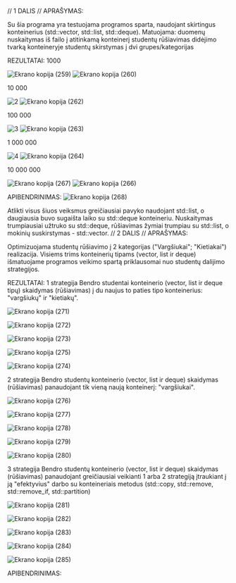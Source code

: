 // 1 DALIS //
APRAŠYMAS:

Su šia programa yra testuojama programos sparta, naudojant skirtingus konteinerius (std::vector, std::list, std::deque). Matuojama: duomenų nuskaitymas iš failo į atitinkamą konteinerį
           studentų rūšiavimas didėjimo tvarką konteineryje 
           studentų skirstymas  į dvi grupes/kategorijas

REZULTATAI:
1000

![Ekrano kopija (259)](https://github.com/Jovitel/1_OP/assets/150922295/71b0cf1b-6f50-455c-8e46-5f77e61cb27e)
![Ekrano kopija (260)](https://github.com/Jovitel/1_OP/assets/150922295/de6211c5-07f8-45a3-b8bb-00fa73229921)

10 000

![2](https://github.com/Jovitel/1_OP/assets/150922295/8063d316-d155-4f96-a994-d53d7ae6598c)
![Ekrano kopija (262)](https://github.com/Jovitel/1_OP/assets/150922295/c009ca89-ebd6-49dc-b793-c9f996318d9c)

100 000

![3](https://github.com/Jovitel/1_OP/assets/150922295/b6cc98b3-f84a-4565-b423-bb2a5736c64e)
![Ekrano kopija (263)](https://github.com/Jovitel/1_OP/assets/150922295/967158a3-ec7b-4989-a5d6-f381bcd7cb0c)

1 000 000

![4](https://github.com/Jovitel/1_OP/assets/150922295/205ad437-b3af-4466-ae01-a928e6fb32ed)
![Ekrano kopija (264)](https://github.com/Jovitel/1_OP/assets/150922295/15f7930b-1a0e-431a-8eec-c8c1f23e4476)

10 000 000

![Ekrano kopija (267)](https://github.com/Jovitel/1_OP/assets/150922295/00973ea7-2fa1-4722-ab7b-27b954534155)
![Ekrano kopija (266)](https://github.com/Jovitel/1_OP/assets/150922295/fd805374-62c2-4056-ba58-b5f3aa4edf45)

APIBENDRINIMAS:
![Ekrano kopija (268)](https://github.com/Jovitel/1_OP/assets/150922295/34a7260e-d159-4226-856b-f129c2d4b986)

Atlikti visus šiuos veiksmus greičiausiai pavyko naudojant std::list, o daugiausia buvo sugaišta laiko su std::deque konteineriu. Nuskaitymas trumpiausiai užtruko su std::deque, rūšiavimas žymiai trumpiau su std::list, o mokinių suskirstymas - std::vector. 
// 2 DALIS //
APRAŠYMAS:

Optimizuojama studentų rūšiavimo į 2 kategorijas ("Vargšiukai"; "Kietiakai") realizacija. Visiems trims konteinerių tipams (vector, list ir deque) išmatuojame programos veikimo spartą priklausomai nuo studentų dalijimo strategijos.

REZULTATAI:
1 strategija
Bendro studentai konteinerio (vector, list ir deque tipų) skaidymas (rūšiavimas) į du naujus to paties tipo konteinerius: "vargšiukų" ir "kietiakų". 

![Ekrano kopija (271)](https://github.com/Jovitel/1_OP/assets/150922295/648c122f-e652-4bb9-832f-b50277ad12e7)

![Ekrano kopija (272)](https://github.com/Jovitel/1_OP/assets/150922295/4fe8f38d-f3ad-49dd-8985-619ae0616ff1)

![Ekrano kopija (273)](https://github.com/Jovitel/1_OP/assets/150922295/73193f69-b8bc-4133-88ec-b11c7c8eaea7)

![Ekrano kopija (275)](https://github.com/Jovitel/1_OP/assets/150922295/e725a02c-98a9-4464-9e6c-1c33aa57b54a)

![Ekrano kopija (274)](https://github.com/Jovitel/1_OP/assets/150922295/12919eed-1e4b-4789-9a08-433e9cdca396)

2 strategija
Bendro studentų konteinerio (vector, list ir deque) skaidymas (rūšiavimas) panaudojant tik vieną naują konteinerį: "vargšiukai".

![Ekrano kopija (276)](https://github.com/Jovitel/1_OP/assets/150922295/06b383ba-973f-43e9-92f5-a9f197103acd)

![Ekrano kopija (277)](https://github.com/Jovitel/1_OP/assets/150922295/12c591be-7dad-4e2d-ac70-9105a7a648f0)

![Ekrano kopija (278)](https://github.com/Jovitel/1_OP/assets/150922295/4fbe09f8-02bb-4ee2-8d19-68ea1999fad8)

![Ekrano kopija (279)](https://github.com/Jovitel/1_OP/assets/150922295/f0735bb9-ce9e-4721-bb20-b5d49fba2026)

![Ekrano kopija (280)](https://github.com/Jovitel/1_OP/assets/150922295/2a32d8f0-1c7f-4346-8ba2-c523ce3ba99a)

3 strategija
Bendro studentų konteinerio (vector, list ir deque) skaidymas (rūšiavimas) panaudojant greičiausiai veikianti 1 arba 2 strategiją  įtraukiant į ją "efektyvius" darbo su konteineriais metodus (std::copy, std::remove, std::remove_if, std::partition)

![Ekrano kopija (281)](https://github.com/Jovitel/1_OP/assets/150922295/edd5bde6-da50-4c8d-abaf-ab7eaa2545c5)

![Ekrano kopija (282)](https://github.com/Jovitel/1_OP/assets/150922295/da3ba13a-088b-4bc1-8b86-38358282fa7f)

![Ekrano kopija (283)](https://github.com/Jovitel/1_OP/assets/150922295/9501aaf6-14fc-4d96-8a67-2b86f617873a)

![Ekrano kopija (284)](https://github.com/Jovitel/1_OP/assets/150922295/7b890b9c-862d-4f31-bd31-2f520a35bc34)

![Ekrano kopija (285)](https://github.com/Jovitel/1_OP/assets/150922295/23dfd549-0989-40d5-9ac6-a65ca3dfe9ba)


APIBENDRINIMAS:




